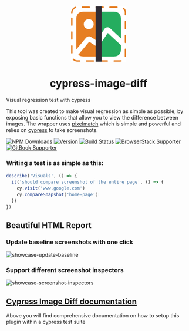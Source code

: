 <p align="center">
	<a href="https://cypress.visual-image-diff.dev/"><img src="./cypress-image-diff-logo.png" width="150" /></a>
</p>

<h1 align="center">cypress-image-diff</h1>

Visual regression test with cypress

This tool was created to make visual regression as simple as possible, by exposing basic functions that allow you to view the difference between images.
The wrapper uses [pixelmatch](https://github.com/mapbox/pixelmatch) which is simple and powerful and relies on [cypress](https://github.com/cypress-io) to take screenshots.

[![NPM Downloads][npm-downloads-image]][npm-url] [![Version][version-image]][version-url] [![Build Status][circleci-image]][circleci-url] [![BrowserStack Supporter](https://img.shields.io/badge/BrowserStack-Supporter-brightgreen)](https://www.browserstack.com/) [![GitBook Supporter](https://img.shields.io/badge/GitBook-Supporter-brightgreen)](https://www.gitbook.com/)

[npm-downloads-image]: https://badgen.net/npm/dm/cypress-image-diff-js
[npm-url]: https://www.npmjs.com/package/cypress-image-diff-js
[circleci-url]: https://circleci.com/gh/uktrade/cypress-image-diff/tree/main
[circleci-image]: https://circleci.com/gh/uktrade/cypress-image-diff/tree/main.svg?style=svg
[version-image]: https://img.shields.io/npm/v/cypress-image-diff-js.svg
[version-url]: https://www.npmjs.com/package/cypress-image-diff-js

### Writing a test is as simple as this:

```js
describe('Visuals', () => {
  it('should compare screenshot of the entire page', () => {
    cy.visit('www.google.com')
    cy.compareSnapshot('home-page')
  })
})
```

## Beautiful HTML Report

### Update baseline screenshots with one click

<img src="https://raw.githubusercontent.com/kien-ht/cypress-image-diff-html-report/main/assets/showcase-update-baseline.gif" alt="showcase-update-baseline"/>

### Support different screenshot inspectors

<img src="https://raw.githubusercontent.com/kien-ht/cypress-image-diff-html-report/main/assets/showcase-screenshot-inspectors.gif" alt="showcase-screenshot-inspectors"/>

## [Cypress Image Diff documentation](https://cypress.visual-image-diff.dev/)

Above you will find comprehensive documentation on how to setup this plugin within a cypress test suite
